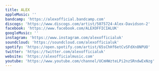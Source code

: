 ```yaml
---
title: ALEX
appleMusic: ''
bandcamp: 'https://alexofficial.bandcamp.com'
discogs: 'https://www.discogs.com/artist/5075724-Alex-Davidson-2'
facebook: 'https://www.facebook.com/ALEXOFFICIALUK'
googleMusic: ''
instagram: 'https://www.instagram.com/alexofficialuk'
soundcloud: 'https://soundcloud.com/alexofficialuk'
spotify: 'https://open.spotify.com/artist/65sChHf6etCvSFdXn8NPUO'
twitter: 'https://twitter.com/alexofficialuk'
website: 'https://alexofficialmusic.com'
youtube: 'https://www.youtube.com/channel/UCmHWzteLPi2nzSRndwExNzg'
---
```

